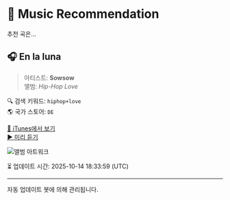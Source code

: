
# 🎵 Music Recommendation

추천 곡은...

## 🎧 En la luna  
> 아티스트: **Sowsow**  
> 앨범: _Hip-Hop Love_  

🔍 검색 키워드: `hiphop+love`  
🌎 국가 스토어: `DE`

[🔗 iTunes에서 보기](https://music.apple.com/de/album/en-la-luna/781423479?i=781423623&uo=4)  
[▶️ 미리 듣기](https://audio-ssl.itunes.apple.com/itunes-assets/AudioPreview125/v4/91/fc/d1/91fcd192-7cb2-6300-0716-d6ee5c22eb15/mzaf_5207066525983610764.plus.aac.p.m4a)

![앨범 아트워크](https://is1-ssl.mzstatic.com/image/thumb/Music6/v4/bc/55/40/bc5540ef-6696-6390-cf52-97f6f141ac5f/3700735803347.jpg/100x100bb.jpg)

⏳ 업데이트 시간: 2025-10-14 18:33:59 (UTC)

---
자동 업데이트 봇에 의해 관리됩니다.
